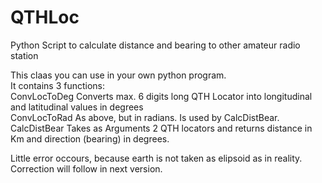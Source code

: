 # QTHLoc
Python Script to calculate distance and bearing to other amateur radio station

This claas you can use in your own python program.  
It contains 3 functions:  
ConvLocToDeg   Converts max. 6 digits long QTH Locator into longitudinal and latitudinal values in degrees  
ConvLocToRad   As above, but in radians. Is used by CalcDistBear.  
CalcDistBear   Takes as Arguments 2 QTH locators and returns distance in Km and direction (bearing) in degrees.

Little error occours, because earth is not taken as elipsoid as in reality.
Correction will follow in next version.

